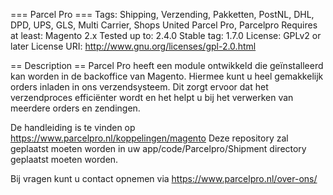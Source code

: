=== Parcel Pro ===
Tags: Shipping, Verzending, Pakketten, PostNL, DHL, DPD, UPS, GLS, Multi Carrier, Shops United Parcel Pro, Parcelpro
Requires at least: Magento 2.x
Tested up to: 2.4.0
Stable tag: 1.7.0
License: GPLv2 or later
License URI: http://www.gnu.org/licenses/gpl-2.0.html

== Description ==
Parcel Pro heeft een module ontwikkeld die geïnstalleerd kan worden in de backoffice van Magento. Hiermee kunt u heel gemakkelijk orders inladen in ons verzendsysteem. Dit zorgt ervoor dat het verzendproces efficiënter wordt en het helpt u bij het verwerken van meerdere orders en zendingen.

De handleiding is te vinden op https://www.parcelpro.nl/koppelingen/magento
Deze repository zal geplaatst moeten worden in uw app/code/Parcelpro/Shipment directory geplaatst moeten worden.

Bij vragen kunt u contact opnemen via https://www.parcelpro.nl/over-ons/
